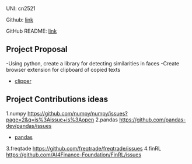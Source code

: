 UNI: cn2521

Github: [link](https://github.com/ChangSuNam)

GitHub README: [link](https://github.com/ChangSuNam/ChangSuNam/blob/main/README.md)

## Project Proposal

-Using python, create a library for detecting similarities in faces 
-Create browser extension for clipboard of copied texts

- [clipper](./projects/javascript/clipper.md)

## Project Contributions ideas
1.numpy https://github.com/numpy/numpy/issues?page=2&q=is%3Aissue+is%3Aopen
2.pandas https://github.com/pandas-dev/pandas/issues

- [pandas](./projects/python/pandas.md)

3.freqtade https://github.com/freqtrade/freqtrade/issues
4.finRL https://github.com/AI4Finance-Foundation/FinRL/issues
